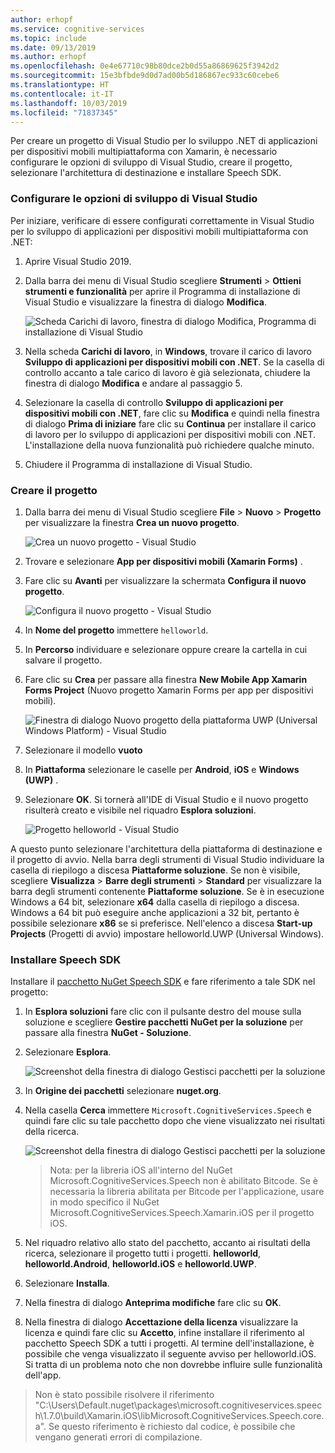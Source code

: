 ```yaml
---
author: erhopf
ms.service: cognitive-services
ms.topic: include
ms.date: 09/13/2019
ms.author: erhopf
ms.openlocfilehash: 0e4e67710c98b80dce2b0d55a86869625f3942d2
ms.sourcegitcommit: 15e3bfbde9d0d7ad00b5d186867ec933c60cebe6
ms.translationtype: HT
ms.contentlocale: it-IT
ms.lasthandoff: 10/03/2019
ms.locfileid: "71837345"
---
```

Per creare un progetto di Visual Studio per lo sviluppo .NET di applicazioni per dispositivi mobili multipiattaforma con Xamarin, è necessario configurare le opzioni di sviluppo di Visual Studio, creare il progetto, selezionare l'architettura di destinazione e installare Speech SDK.

### <a name="set-up-visual-studio-development-options"></a>Configurare le opzioni di sviluppo di Visual Studio

Per iniziare, verificare di essere configurati correttamente in Visual Studio per lo sviluppo di applicazioni per dispositivi mobili multipiattaforma con .NET:

1. Aprire Visual Studio 2019.

1. Dalla barra dei menu di Visual Studio scegliere **Strumenti** > **Ottieni strumenti e funzionalità** per aprire il Programma di installazione di Visual Studio e visualizzare la finestra di dialogo **Modifica**.

   ![Scheda Carichi di lavoro, finestra di dialogo Modifica, Programma di installazione di Visual Studio](../articles/cognitive-services/Speech-Service/media/sdk/vs-enable-xamarin-workload.png)

1. Nella scheda **Carichi di lavoro**, in **Windows**, trovare il carico di lavoro **Sviluppo di applicazioni per dispositivi mobili con .NET**. Se la casella di controllo accanto a tale carico di lavoro è già selezionata, chiudere la finestra di dialogo **Modifica** e andare al passaggio 5.

1. Selezionare la casella di controllo **Sviluppo di applicazioni per dispositivi mobili con .NET**, fare clic su **Modifica** e quindi nella finestra di dialogo **Prima di iniziare** fare clic su **Continua** per installare il carico di lavoro per lo sviluppo di applicazioni per dispositivi mobili con .NET. L'installazione della nuova funzionalità può richiedere qualche minuto.

1. Chiudere il Programma di installazione di Visual Studio.

### <a name="create-the-project"></a>Creare il progetto

1. Dalla barra dei menu di Visual Studio scegliere **File** > **Nuovo** > **Progetto** per visualizzare la finestra **Crea un nuovo progetto**.

   ![Crea un nuovo progetto - Visual Studio](../articles/cognitive-services/Speech-Service/media/sdk/vs-enable-xamarin-create-new-project.png)

1. Trovare e selezionare **App per dispositivi mobili (Xamarin Forms)** .

1. Fare clic su **Avanti** per visualizzare la schermata **Configura il nuovo progetto**. 

   ![Configura il nuovo progetto - Visual Studio](../articles/cognitive-services/Speech-Service/media/sdk/vs-enable-xamarin-configure-your-new-project.png)

1. In **Nome del progetto** immettere `helloworld`.

1. In **Percorso** individuare e selezionare oppure creare la cartella in cui salvare il progetto.

1. Fare clic su **Crea** per passare alla finestra **New Mobile App Xamarin Forms Project** (Nuovo progetto Xamarin Forms per app per dispositivi mobili).

   ![Finestra di dialogo Nuovo progetto della piattaforma UWP (Universal Windows Platform) - Visual Studio](../articles/cognitive-services/Speech-Service/media/sdk/qs-csharp-xamarin-new-xamarin-project.png)

1. Selezionare il modello **vuoto**

1. In **Piattaforma** selezionare le caselle per **Android**, **iOS** e **Windows (UWP)** .

1. Selezionare **OK**. Si tornerà all'IDE di Visual Studio e il nuovo progetto risulterà creato e visibile nel riquadro **Esplora soluzioni**.

   ![Progetto helloworld - Visual Studio](../articles/cognitive-services/Speech-Service/media/sdk/vs-enable-xamarin-helloworld.png)

A questo punto selezionare l'architettura della piattaforma di destinazione e il progetto di avvio. Nella barra degli strumenti di Visual Studio individuare la casella di riepilogo a discesa **Piattaforme soluzione**. Se non è visibile, scegliere **Visualizza** > **Barre degli strumenti** > **Standard** per visualizzare la barra degli strumenti contenente **Piattaforme soluzione**. Se è in esecuzione Windows a 64 bit, selezionare **x64** dalla casella di riepilogo a discesa. Windows a 64 bit può eseguire anche applicazioni a 32 bit, pertanto è possibile selezionare **x86** se si preferisce. Nell'elenco a discesa **Start-up Projects** (Progetti di avvio) impostare helloworld.UWP (Universal Windows).

### <a name="install-the-speech-sdk"></a>Installare Speech SDK

Installare il [pacchetto NuGet Speech SDK](https://aka.ms/csspeech/nuget) e fare riferimento a tale SDK nel progetto:

1. In **Esplora soluzioni** fare clic con il pulsante destro del mouse sulla soluzione e scegliere **Gestire pacchetti NuGet per la soluzione** per passare alla finestra **NuGet - Soluzione**.

1. Selezionare **Esplora**.

   ![Screenshot della finestra di dialogo Gestisci pacchetti per la soluzione](../articles/cognitive-services/Speech-Service/media/sdk/vs-enable-uwp-nuget-solution-browse.png)

1. In **Origine dei pacchetti** selezionare **nuget.org**.

1. Nella casella **Cerca** immettere `Microsoft.CognitiveServices.Speech` e quindi fare clic su tale pacchetto dopo che viene visualizzato nei risultati della ricerca.

   ![Screenshot della finestra di dialogo Gestisci pacchetti per la soluzione](../articles/cognitive-services/Speech-Service/media/sdk/qs-csharp-xamarin-nuget-install.png)
   > Nota: per la libreria iOS all'interno del NuGet Microsoft.CognitiveServices.Speech non è abilitato Bitcode. Se è necessaria la libreria abilitata per Bitcode per l'applicazione, usare in modo specifico il NuGet Microsoft.CognitiveServices.Speech.Xamarin.iOS per il progetto iOS.

1. Nel riquadro relativo allo stato del pacchetto, accanto ai risultati della ricerca, selezionare il progetto tutti i progetti. **helloworld**, **helloworld.Android**, **helloworld.iOS** e **helloworld.UWP**.

1. Selezionare **Installa**.

1. Nella finestra di dialogo **Anteprima modifiche** fare clic su **OK**.

1. Nella finestra di dialogo **Accettazione della licenza** visualizzare la licenza e quindi fare clic su **Accetto**, infine installare il riferimento al pacchetto Speech SDK a tutti i progetti. Al termine dell'installazione, è possibile che venga visualizzato il seguente avviso per helloworld.iOS. Si tratta di un problema noto che non dovrebbe influire sulle funzionalità dell'app.

> Non è stato possibile risolvere il riferimento "C:\Users\Default\.nuget\packages\microsoft.cognitiveservices.speech\1.7.0\build\Xamarin.iOS\libMicrosoft.CognitiveServices.Speech.core.a". Se questo riferimento è richiesto dal codice, è possibile che vengano generati errori di compilazione.

